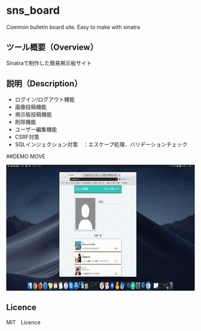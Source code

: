 # sns_board
 Common bulletin board site. Easy to make with sinatra

## ツール概要（Overview）
Sinatraで制作した簡易掲示板サイト

## 説明（Description）
- ログイン/ログアウト機能　
- 画像投稿機能　
- 掲示板投稿機能
- 削除機能　
- ユーザー編集機能
- CSRF対策　
- SQLインジェクション対策　：エスケープ処理、バリデーションチェック　

##DEMO MOVE

![circleanimationmuvie](https://github.com/osukar0710/sns_board/blob/master/sns_board.mov.gif)


## Licence
MIT　Licence

